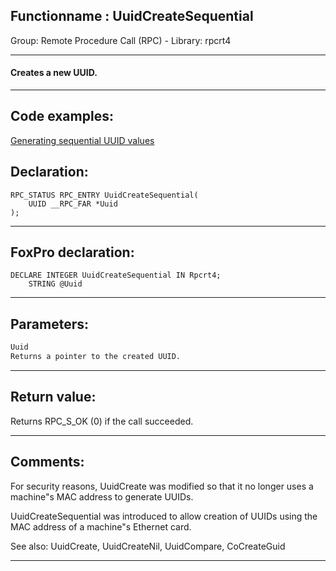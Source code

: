 <link rel="stylesheet" type="text/css" href="../../css/win32api.css">  
<link rel="stylesheet" href="https://cdnjs.cloudflare.com/ajax/libs/font-awesome/4.7.0/css/font-awesome.min.css">

## Functionname : UuidCreateSequential
Group: Remote Procedure Call (RPC) - Library: rpcrt4    
***  


#### Creates a new UUID.
***  


## Code examples:
[Generating sequential UUID values](../../samples/sample_587.md)  

## Declaration:
```foxpro  
RPC_STATUS RPC_ENTRY UuidCreateSequential(
	UUID __RPC_FAR *Uuid
);  
```  
***  


## FoxPro declaration:
```foxpro  
DECLARE INTEGER UuidCreateSequential IN Rpcrt4;
	STRING @Uuid  
```  
***  


## Parameters:
```txt  
Uuid
Returns a pointer to the created UUID.  
```  
***  


## Return value:
Returns RPC_S_OK (0) if the call succeeded.  
***  


## Comments:
For security reasons, UuidCreate was modified so that it no longer uses a machine"s MAC address to generate UUIDs.   
  
UuidCreateSequential was introduced to allow creation of UUIDs using the MAC address of a machine"s Ethernet card.  
  
See also: UuidCreate, UuidCreateNil, UuidCompare, CoCreateGuid   
  
***  

